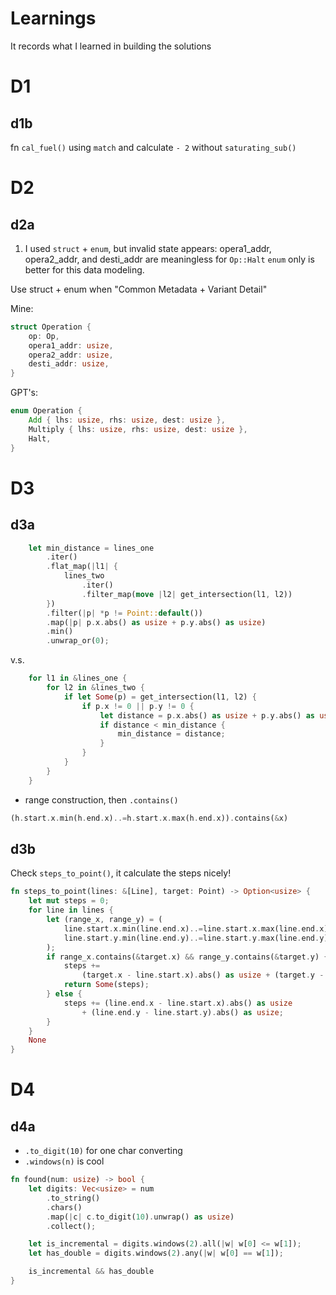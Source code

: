 # Learnings
It records what I learned in building the solutions

# D1
## d1b

fn `cal_fuel()` using `match` and calculate `- 2` without `saturating_sub()`

# D2
## d2a
1. I used `struct` + `enum`, but invalid state appears: opera1_addr, opera2_addr,
and desti_addr are meaningless for `Op::Halt`
`enum` only is better for this data modeling.

Use struct + enum when "Common Metadata + Variant Detail"

Mine:
```rust
struct Operation {
    op: Op,
    opera1_addr: usize,
    opera2_addr: usize,
    desti_addr: usize,
}
```

GPT's:
```rust
enum Operation {
    Add { lhs: usize, rhs: usize, dest: usize },
    Multiply { lhs: usize, rhs: usize, dest: usize },
    Halt,
}
```

# D3
## d3a

```rust
    let min_distance = lines_one
        .iter()
        .flat_map(|l1| {
            lines_two
                .iter()
                .filter_map(move |l2| get_intersection(l1, l2))
        })
        .filter(|p| *p != Point::default())
        .map(|p| p.x.abs() as usize + p.y.abs() as usize)
        .min()
        .unwrap_or(0);
```

v.s.

```rust
    for l1 in &lines_one {
        for l2 in &lines_two {
            if let Some(p) = get_intersection(l1, l2) {
                if p.x != 0 || p.y != 0 {
                    let distance = p.x.abs() as usize + p.y.abs() as usize;
                    if distance < min_distance {
                        min_distance = distance;
                    }
                }
            }
        }
    }
```

- range construction, then `.contains()`

```rust
(h.start.x.min(h.end.x)..=h.start.x.max(h.end.x)).contains(&x)
```

## d3b

Check `steps_to_point()`, it calculate the steps nicely!

```rust
fn steps_to_point(lines: &[Line], target: Point) -> Option<usize> {
    let mut steps = 0;
    for line in lines {
        let (range_x, range_y) = (
            line.start.x.min(line.end.x)..=line.start.x.max(line.end.x),
            line.start.y.min(line.end.y)..=line.start.y.max(line.end.y),
        );
        if range_x.contains(&target.x) && range_y.contains(&target.y) {
            steps +=
                (target.x - line.start.x).abs() as usize + (target.y - line.start.y).abs() as usize;
            return Some(steps);
        } else {
            steps += (line.end.x - line.start.x).abs() as usize
                + (line.end.y - line.start.y).abs() as usize;
        }
    }
    None
}
```

# D4

## d4a

- `.to_digit(10)` for one char converting
- `.windows(n)` is cool


```rust
fn found(num: usize) -> bool {
    let digits: Vec<usize> = num
        .to_string()
        .chars()
        .map(|c| c.to_digit(10).unwrap() as usize)
        .collect();

    let is_incremental = digits.windows(2).all(|w| w[0] <= w[1]);
    let has_double = digits.windows(2).any(|w| w[0] == w[1]);

    is_incremental && has_double
}
```

